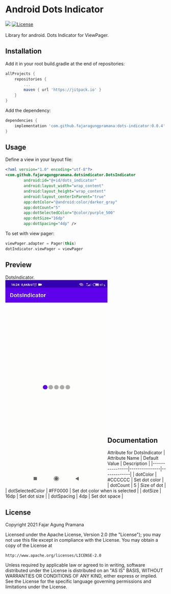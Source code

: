 # Android Dots Indicator
[![](https://jitpack.io/v/fajaragungpramana/dots-indicator.svg)](https://jitpack.io/#fajaragungpramana/dots-indicator)
[![License](https://img.shields.io/badge/License-Apache%202.0-blue.svg)](https://opensource.org/licenses/Apache-2.0)
</br>
</br>
Library for android. Dots Indicator for ViewPager.

## Installation
Add it in your root build.gradle at the end of repositories:
```gradle
allProjects {
	repositories {
		...
		maven { url 'https://jitpack.io' }
	}
}
```
Add the dependency:
```gradle
dependencies {
	implementation 'com.github.fajaragungpramana:dots-indicator:0.0.4'
}
```

## Usage
Define a view in your layout file:
```xml
<?xml version="1.0" encoding="utf-8"?>
<com.github.fajaragungpramana.dotsindicator.DotsIndicator
        android:id="@+id/dots_indicator"
        android:layout_width="wrap_content"
        android:layout_height="wrap_content"
        android:layout_centerInParent="true"
        app:dotColor="@android:color/darker_gray"
        app:dotCount="5"
        app:dotSelectedColor="@color/purple_500"
        app:dotSize="16dp"
        app:dotSpacing="4dp" />
```

To set with view pager:
```kotlin
viewPager.adapter = Pager(this)
dotIndicator.viewPager = viewPager
```

## Preview
DotsIndicator.
</br>
<a href="url"><img src="https://github.com/fajaragungpramana/assets/blob/master/DotsIndicator/DotsIndicator.gif" align="left" height="640" width="320" ></a>
</br>
</br>
</br>
</br>
</br>
</br>
</br>
</br>
</br>
</br>
</br>
</br>
</br>
</br>
</br>
</br>
</br>
</br>
</br>
</br>
</br>
</br>
</br>
</br>
</br>
</br>
</br>

## Documentation
Attribute for DotsIndicator
| Attribute Name | Default Value | Description |
|----------------|---------------|-------------|
| dotColor | #CCCCCC | Set dot color |
| dotCount | 5 | Size of dot |
| dotSelectedColor | #FF0000 | Set dot color when is selected |
| dotSize | 16dp | Set dot size |
| dotSpacing | 4dp | Set dot space |

## License
Copyright 2021 Fajar Agung Pramana

Licensed under the Apache License, Version 2.0 (the "License");
you may not use this file except in compliance with the License.
You may obtain a copy of the License at

    http://www.apache.org/licenses/LICENSE-2.0

Unless required by applicable law or agreed to in writing, software
distributed under the License is distributed on an "AS IS" BASIS,
WITHOUT WARRANTIES OR CONDITIONS OF ANY KIND, either express or implied.
See the License for the specific language governing permissions and
limitations under the License.
